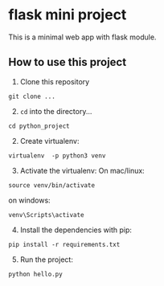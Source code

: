 # flask mini project

This is a minimal web app with flask module.

## How to use this project

1. Clone this repository

```
git clone ...
```

2. `cd` into the directory...

```
cd python_project
```

2. Create virtualenv:

```
virtualenv  -p python3 venv
```
3. Activate the virtualenv:
On mac/linux:
```
source venv/bin/activate
```
on windows:
```
venv\Scripts\activate
```

4. Install the dependencies with pip:

```
pip install -r requirements.txt
```
5. Run the project:

```
python hello.py
```











